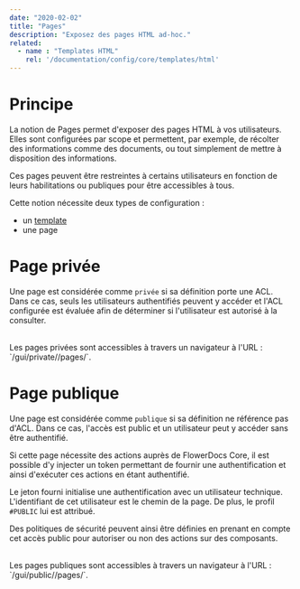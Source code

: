 ```yaml
---
date: "2020-02-02"
title: "Pages"
description: "Exposez des pages HTML ad-hoc."
related:
  - name : "Templates HTML"
    rel: '/documentation/config/core/templates/html'
---
```


# Principe

La notion de Pages permet d'exposer des pages HTML à vos utilisateurs. Elles sont configurées par scope et permettent, par exemple, de récolter des informations comme des documents, ou tout simplement de mettre à disposition des informations.

Ces pages peuvent être restreintes à certains utilisateurs en fonction de leurs habilitations ou publiques pour être accessibles à tous.

Cette notion nécessite deux types de configuration : 

* un  [template](broken-link.md)
* une page

# Page privée

Une page est considérée comme `privée` si sa définition porte une ACL. 
Dans ce cas, seuls les utilisateurs authentifiés peuvent y accéder et l'ACL configurée est évaluée afin de déterminer si l'utilisateur est autorisé à la consulter.

<br/>
Les pages privées sont accessibles à travers un navigateur à l'URL : `/gui/private/<scope>/pages/<page>`.

# Page publique

Une page est considérée comme `publique` si sa définition ne référence pas d'ACL.
Dans ce cas, l'accès est public et un utilisateur peut y accéder sans être authentifié.

Si cette page nécessite des actions auprès de FlowerDocs Core, il est possible d'y injecter un token permettant de fournir une authentification et ainsi d'exécuter ces actions en étant authentifié.

Le jeton fourni initialise une authentification avec un utilisateur technique. L'identifiant de cet utilisateur est le chemin de la page. De plus, le profil `#PUBLIC` lui est attribué.

Des politiques de sécurité peuvent ainsi être définies en prenant en compte cet accès public pour autoriser ou non des actions sur des composants.

<br/>
Les pages publiques sont accessibles à travers un navigateur à l'URL : `/gui/public/<scope>/pages/<page>`.
